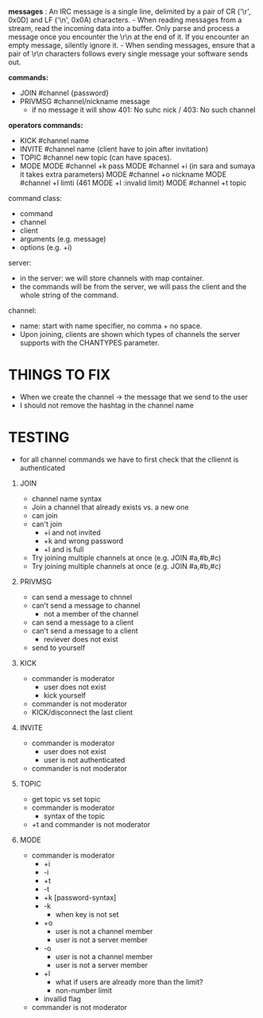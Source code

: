 __messages__ : An IRC message is a single line, delimited by a pair of CR ('\r', 0x0D) and LF ('\n', 0x0A) characters.
	- When reading messages from a stream, read the incoming data into a buffer. Only parse and process a message once you encounter the \r\n at the end of it. If you encounter an empty message, silently ignore it.
	- When sending messages, ensure that a pair of \r\n characters follows every single message your software sends out.

__commands:__
- JOIN #channel {password}
- PRIVMSG #channel/nickname message
	* if no message it will show 401: No suhc nick / 403: No such channel

__operators commands:__
- KICK #channel name
- INVITE #channel name (client have to join after invitation)
- TOPIC #channel new topic (can have spaces).
- MODE
	MODE #channel +k pass
	MODE #channel +i (in sara and sumaya it takes extra parameters)
	MODE #channel +o nickname
	MODE #channel +l  limti (461 MODE +l :invalid limit)
	MODE #channel +t topic

command class:
- command
- channel
- client 
- arguments (e.g. message)
- options (e.g. +i)

server:
- in the server: we will store channels with map container.
- the commands will be from the server, we will pass the client and the whole string of the command.

channel:
- name: start with name specifier, no comma + no space.
- Upon joining, clients are shown which types of channels the server supports with the CHANTYPES parameter.




# THINGS TO FIX
- When we create the channel -> the message that we send to the user
- I should not remove the hashtag in the channel name


# TESTING
* for all channel commands we have to first check that the clliennt is authenticated
1. JOIN
	- channel name syntax
	- Join a channel that already exists vs. a new one
	- can join
	- can't join
		* +i and not invited
		* +k and wrong password
		* +l and is full
	- Try joining multiple channels at once (e.g. JOIN #a,#b,#c)
	- Try joining multiple channels at once (e.g. JOIN #a,#b,#c)

2. PRIVMSG
	- can send a message to chnnel
	- can't send a message to channel
		* not a member of the channel
	- can send a message to a client
	- can't send a message to a client
		* reviever does not exist
	- send to yourself

3. KICK
	- commander is moderator
		* user does not exist
		* kick yourself
	- commander is not moderator
	- KICK/disconnect the last client

4. INVITE
	- commander is moderator
		* user does not exist
		* user is not authenticated
	- commander is not moderator

5. TOPIC
	- get topic vs set topic
	- commander is moderator
		* syntax of the topic
	- +t and commander is not moderator

6. MODE
	- commander is moderator
		* +i
		* -i
		* +t
		* -t
		* +k [password-syntax]
		* -k
			* when key is not set
		* +o
			* user is not a channel member
			* user is not a server member
		* -o
			* user is not a channel member
			* user is not a server member
		* +l
			- what if users are already more than the limit?
			- non-number limit
		* invallid flag
	- commander is not moderator
		